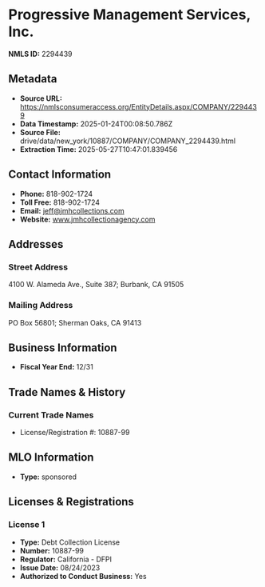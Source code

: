 # Progressive Management Services, Inc.

**NMLS ID:** 2294439

## Metadata
- **Source URL:** https://nmlsconsumeraccess.org/EntityDetails.aspx/COMPANY/2294439
- **Data Timestamp:** 2025-01-24T00:08:50.786Z
- **Source File:** drive/data/new_york/10887/COMPANY/COMPANY_2294439.html
- **Extraction Time:** 2025-05-27T10:47:01.839456

## Contact Information
- **Phone:** 818-902-1724
- **Toll Free:** 818-902-1724
- **Email:** jeff@jmhcollections.com
- **Website:** www.jmhcollectionagency.com

## Addresses
### Street Address
4100 W. Alameda Ave., Suite 387; Burbank, CA 91505

### Mailing Address
PO Box 56801; Sherman Oaks, CA 91413

## Business Information
- **Fiscal Year End:** 12/31

## Trade Names & History
### Current Trade Names
- License/Registration #: 10887-99

## MLO Information
- **Type:** sponsored

## Licenses & Registrations

### License 1
- **Type:** Debt Collection License
- **Number:** 10887-99
- **Regulator:** California - DFPI
- **Issue Date:** 08/24/2023
- **Authorized to Conduct Business:** Yes
